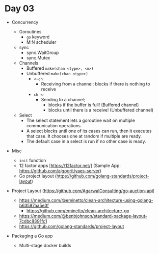 # Day 03

- Concurrency
  - Goroutines
    - `go` keyword
    - M:N scheduler
  - sync
    - sync.WaitGroup
    - sync.Mutex
  - Channels
    - Buffered `make(chan <type>, <n>)`
    - Unbuffered `make(chan <type>)`
      - `<-ch`
        - Receiving from a channel; blocks if there is nothing to receive
      - `ch <-`
        - Sending to a channel;
          - blocks if the buffer is full! (Buffered channel)
          - blocks until there is a receive! (Unbuffered channel)
  - Select
    - The select statement lets a goroutine wait on multiple communication operations.
    - A select blocks until one of its cases can run, then it executes that case. It chooses one at random if multiple are ready.
    - The default case in a select is run if no other case is ready.

- Misc
  - `init` function
  - 12 factor apps [https://12factor.net/] (Sample App: https://github.com/algogrit/yaes-server)
  - Go project layout (https://github.com/golang-standards/project-layout)

- Project Layout (https://github.com/AgarwalConsulting/go-auction-api)
  - https://medium.com/@eminetto/clean-architecture-using-golang-b63587aa5e3f
    - https://github.com/eminetto/clean-architecture-go
  - https://medium.com/@benbjohnson/standard-package-layout-7cdbc8391fc1
  - https://github.com/golang-standards/project-layout

- Packaging a Go app
  - Multi-stage docker builds
